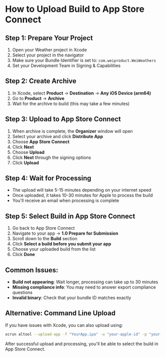 # How to Upload Build to App Store Connect

## Step 1: Prepare Your Project
1. Open your Weather project in Xcode
2. Select your project in the navigator
3. Make sure your Bundle Identifier is set to: `com.weiproduct.WeiWeathers`
4. Set your Development Team in Signing & Capabilities

## Step 2: Create Archive
1. In Xcode, select **Product** → **Destination** → **Any iOS Device (arm64)**
2. Go to **Product** → **Archive**
3. Wait for the archive to build (this may take a few minutes)

## Step 3: Upload to App Store Connect
1. When archive is complete, the **Organizer** window will open
2. Select your archive and click **Distribute App**
3. Choose **App Store Connect**
4. Click **Next**
5. Choose **Upload** 
6. Click **Next** through the signing options
7. Click **Upload**

## Step 4: Wait for Processing
- The upload will take 5-15 minutes depending on your internet speed
- Once uploaded, it takes 10-30 minutes for Apple to process the build
- You'll receive an email when processing is complete

## Step 5: Select Build in App Store Connect
1. Go back to App Store Connect
2. Navigate to your app → **1.0 Prepare for Submission**
3. Scroll down to the **Build** section
4. Click **Select a build before you submit your app**
5. Choose your uploaded build from the list
6. Click **Done**

## Common Issues:
- **Build not appearing**: Wait longer, processing can take up to 30 minutes
- **Missing compliance info**: You may need to answer export compliance questions
- **Invalid binary**: Check that your bundle ID matches exactly

## Alternative: Command Line Upload
If you have issues with Xcode, you can also upload using:
```bash
xcrun altool --upload-app -f "YourApp.ipa" -u "your-apple-id" -p "your-app-password"
```

After successful upload and processing, you'll be able to select the build in App Store Connect.